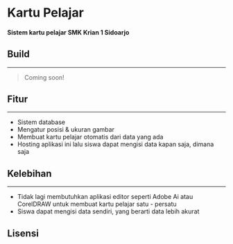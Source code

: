 # Kartu Pelajar
#### Sistem kartu pelajar SMK Krian 1 Sidoarjo

## Build
---
> Coming soon!

## Fitur
---
- Sistem database
- Mengatur posisi & ukuran gambar
- Membuat kartu pelajar otomatis dari data yang ada
- Hosting aplikasi ini lalu siswa dapat mengisi data kapan saja, dimana saja

## Kelebihan
---
- Tidak lagi membutuhkan aplikasi editor seperti Adobe Ai atau CorelDRAW untuk membuat kartu pelajar satu - persatu
- Siswa dapat mengisi data sendiri, yang berarti data lebih akurat

## Lisensi